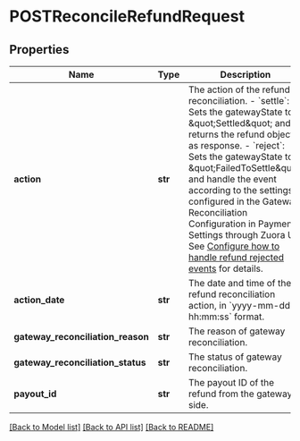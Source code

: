 # POSTReconcileRefundRequest

## Properties
Name | Type | Description | Notes
------------ | ------------- | ------------- | -------------
**action** | **str** | The action of the refund reconciliation.   - &#x60;settle&#x60;: Sets the gatewayState to \&quot;Settled\&quot; and returns the refund object as response.   - &#x60;reject&#x60;: Sets the gatewayState to \&quot;FailedToSettle\&quot; and handle the event according to the settings configured in the Gateway Reconciliation Configuration in Payments Settings through Zuora UI. See [Configure how to handle refund rejected events](https://knowledgecenter.zuora.com/Billing/Billing_and_Payments/M_Payment_Gateways/Gateway_Reconciliation#Configure_how_to_handle_refund_rejected_events) for details.  | [optional] 
**action_date** | **str** | The date and time of the refund reconciliation action, in &#x60;yyyy-mm-dd hh:mm:ss&#x60; format.  | [optional] 
**gateway_reconciliation_reason** | **str** | The reason of gateway reconciliation.  | [optional] 
**gateway_reconciliation_status** | **str** | The status of gateway reconciliation.  | [optional] 
**payout_id** | **str** | The payout ID of the refund from the gateway side.  | [optional] 

[[Back to Model list]](../README.md#documentation-for-models) [[Back to API list]](../README.md#documentation-for-api-endpoints) [[Back to README]](../README.md)


